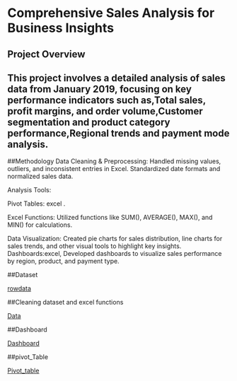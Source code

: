 # Comprehensive Sales Analysis for Business Insights

## Project Overview
## This project involves a detailed analysis of sales data from January 2019, focusing on key performance indicators such as,Total sales, profit margins, and order volume,Customer segmentation and product category performance,Regional trends and payment mode analysis.

##Methodology
Data Cleaning & Preprocessing: Handled missing values, outliers, and inconsistent entries in Excel. Standardized date formats and normalized sales data.


Analysis Tools:


Pivot Tables: excel .


Excel Functions: Utilized functions like SUM(), AVERAGE(), MAX(), and MIN() for calculations.


Data Visualization: Created pie charts for sales distribution, line charts for sales trends, and other visual tools to highlight key insights.
Dashboards:excel, Developed dashboards to visualize sales performance by region, product, and payment type.


##Dataset

<a href="https://github.com/JishnaMR/Sales_Analysis_Excel/blob/main/data_excel.csv">rowdata</a>


##Cleaning dataset and excel functions

<a href="https://github.com/JishnaMR/Sales_Analysis_Excel/blob/main/sales%20_analysis_excel.csv">Data</a>


##Dashboard

<a href="https://github.com/JishnaMR/Sales_Analysis_Excel/blob/main/Dashboard.png">Dashboard</a>


##pivot_Table

<a href="https://github.com/JishnaMR/Sales_Analysis_Excel/blob/main/pivot_table.csv">Pivot_table</a>



